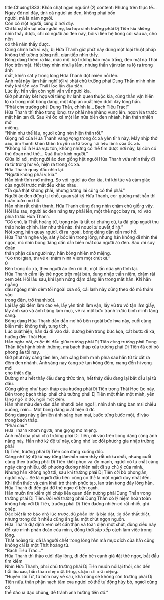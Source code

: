 title:Chương1833: Khóa chặt ngọn nguồn! (2)
content:
Nhưng trên thực tế... Ngày đó nơi đây, tính cả người áo đen, không phải bốn<br>người, mà là năm người.<br>Còn có một người, cũng ở nơi đây.<br>Chỉ là sự tồn tại của người nọ, ba học sinh trường phái Dị Tiên kia không<br>nhìn thấy được, chỉ có người áo đen này, bởi vì liên hệ trong cõi sâu xa, cho nên<br>có thể nhìn thấy được.<br>Cũng chính bởi vì vậy, bị Hứa Thanh giờ phút này dùng một loại thuật pháp<br>không thể tưởng tượng nổi, gián tiếp nhìn thấy.<br>Bóng dáng thêm ra kia, mặc một bộ trường bào màu trắng, đeo mặt nạ Thái<br>Học trên mặt. Hết thảy nhìn như lạ lẫm, nhưng thần vận tràn ra lộ ra trong ánh<br>mắt, khiến sát ý trong lòng Hứa Thanh đột nhiên nổi lên.<br>Ánh mắt này làm hắn nghĩ tới vị phái chủ trường phái Dung Thần mình nhìn<br>thấy khi tiến vào Thái Học lần đầu tiên.<br>Lúc ấy, hắn vẫn còn nghi vấn về người kia.<br>Giờ phút này kết hợp với tiếng hừ lạnh quen thuộc kia, cùng thần vận hiển<br>lộ ra trong mắt bóng dáng, một đáp án xuất hiện dưới đáy lòng hắn.<br>“Phái chủ trường phái Dung Thần, chính là... Bạch Tiêu Trác!”<br>Hứa Thanh thì thào trong lòng, tay phải nhẹ nhàng vung lên, ngọn lửa trước<br>mặt hắn tan đi. Sau khi ốc xá một lần nữa biến đen nhánh, hắn thản nhiên mở<br>miệng.<br>“Nhìn như thế lâu, ngươi cũng nên hiện thân rồi.”<br>Giọng nói của Hứa Thanh vang vọng trong ốc xá yên tĩnh này. Mấy nhịp thở<br>sau, âm thanh khàn khàn truyền ra từ trong nơi hẻo lánh của ốc xá.<br>“Không hổ là Hứa vực tôn, không những có thể tìm được nơi này, lại còn có<br>thủ đoạn như thế... Quả thực kinh người.”<br>Giữa lời nói, một người áo đen giống hệt người Hứa Thanh vừa nhìn thấy đi<br>ra từ trong hư vô, hiện ra trong ốc xá.<br>Hứa Thanh quay đầu nhìn lại.<br>“Ngươi không phải vị kia.”<br>Hắn bình tĩnh mở miệng. So với người áo đen kia, thì khí tức và cảm giác<br>của người trước mắt đều khác nhau.<br>“Ta quả thật không phải, nhưng tương lai cũng có thể phải.”<br>Người áo đen đứng tại chỗ, quan sát kỹ Hứa Thanh, còn gương mặt hắn thì<br>hoàn toàn mơ hồ.<br>Hắn nhìn rất chân thành, Hứa Thanh cũng đang nhìn chăm chú giống vậy.<br>Hồi lâu sau, người áo đen nâng tay phải lên, một thẻ ngọc bay ra, rơi vào<br>phía trước Hứa Thanh.<br>“Cố chủ, là Thất hoàng tử, trong này là tất cả chứng cứ, ta đã giúp ngươi thu<br>thập hoàn chỉnh, làm như thế nào, thì ngươi tự quyết định.”<br>Nói xong, hắn quay người, đi ra ngoài, bóng dáng dần dần mơ hồ.<br>Hứa Thanh nghe vậy, sát ý bốc lên trong lòng, nhưng hắn không đi nhìn thẻ<br>ngọc, mà nhìn bóng dáng dần dần biến mất của người áo đen. Sau khi suy đoán<br>thân phận của người này, hắn bỗng nhiên mở miệng.<br>“Có thời gian, thì về đi thăm Ninh Viêm một chút đi.”<br>0<br>Bên trong ốc xá, theo người áo đen rời đi, một lần nữa yên tĩnh lại.<br>Hứa Thanh cầm lấy thẻ ngọc trên mặt bàn, dung nhập thần niệm, chậm rãi<br>xem xét. Hồi lâu sau, khí lạnh nồng đậm dâng lên trong mắt hắn. Khi hắn ngẩng<br>đầu ngóng nhìn đêm tối ngoài cửa sổ, cái lạnh này cũng theo đó mà thấm vào<br>trong đêm, trở thành bút.<br>Lại lấy gió đêm làm đao vẽ, lấy yên tĩnh làm vận, lấy vũ trụ vô tận làm giấy,<br>lấy ánh sao và ánh trăng làm mực, vẽ ra một bức tranh trước bình minh tảng<br>sáng.<br>Bóng dáng Hứa Thanh dần dần mơ hồ bên ngoài bức họa này, cuối cùng<br>biến mất, không thấy tung tích.<br>Lúc xuất hiện, hắn đã đi vào đầu đường bên trong bức họa, cất bước đi xa,<br>hướng đến Thái Học.<br>Hắn nghe nói, cuộc thi đấu giữa trường phái Dị Tiên cùng trường phái Dung<br>Thần tiến hành bình thường, mà bạch tháp của trường phái Dị Tiên đã cởi bỏ<br>phong ấn tối nay.<br>Giờ phút này càng tiến lên, ánh sáng bình minh phía sau hắn từ từ cắt ra<br>đêm đen nhánh. Ánh sáng này đang xé tan bóng đêm, mang đến hi vọng mới<br>cho thiên địa.<br>Dường như hết thảy đều đang thức tỉnh, hết thảy đều đang lại bắt đầu lại từ<br>đầu.<br>Cũng giống như bạch tháp của trường phái Dị Tiên trong Thái Học lúc này.<br>Bên trong bạch tháp, phái chủ trường phái Dị Tiên một thân một mình, yên<br>lặng ngồi ở đó, ngồi một đêm.<br>Hắn nhìn màu đen dần dần nhạt đi bên ngoài, nhìn ánh sáng ban mai chiếu<br>xuống, nhìn... Một bóng dáng xuất hiện ở đó.<br>Bóng dáng này giẫm lên ánh sáng ban mai, bước từng bước một, đi vào<br>trong bạch tháp.<br>“Phái chủ.”<br>Hứa Thanh khom người, nhẹ giọng mở miệng.<br>Ánh mắt của phái chủ trường phái Dị Tiên, rơi vào trên bóng dáng cõng ánh<br>nắng này. Hắn nhớ kỹ đệ tử này, cũng nhớ lúc đối phương gia nhập trường phái<br>Dị Tiên, trường phái Dị Tiên còn đang xuống dốc.<br>Càng nhớ kỹ đệ tử này từng làm hắn cảm thấy rất có tư chất, nhưng cuối<br>cùng theo trường phái Dị Tiên khôi phục và lớn mạnh, người có tư chất càng<br>ngày càng nhiều, đối phương đương nhiên mất đi sự chú ý của mình.<br>Nhưng hắn không ngờ tới, sau khi trường phái Dị Tiên cởi bỏ phong ấn,<br>người này... Sẽ là người đầu tiên, cũng có thể là một người duy nhất đến.<br>Khi thổn thức và cảm khái trở thành phức tạp, lan tràn trong đáy lòng hắn,<br>Hứa Thanh đi đến giá đỡ thẻ ngọc ở bên cạnh.<br>Hắn muốn tìm kiếm ghi chép liên quan đến trường phái Dung Thần trong<br>trường phái Dị Tiên. Đối với trường phái Dung Thần có lý niệm hoàn toàn<br>không hợp với Dị Tiên, trường phái Dị Tiên đương nhiên có rất nhiều ghi chép.<br>Đặc biệt là tờ báo nhỏ lúc trước, dù phần lớn là bịa đặt, tin đồn thất thiệt,<br>nhưng trong đó ít nhiều cũng ẩn giấu một chút ngọn nguồn.<br>Hứa Thanh dự định xem xét cẩn thận và toàn diện một chút, dùng điều này<br>để xác minh phán đoán của mình, đồng thời sắp xếp cách làm việc trong lòng.<br>Thất hoàng tử, đã là người chết trong lòng hắn mà mục đích của hắn cũng<br>không chỉ là một Thất hoàng tử.<br>“Bạch Tiêu Trác...”<br>Hứa Thanh thì thào dưới đáy lòng, đi đến bên cạnh giá đặt thẻ ngọc, bắt đầu<br>tìm kiếm.<br>Nhìn Hứa Thanh, phái chủ trường phái Dị Tiên muốn nói lại thôi, cho đến<br>hồi lâu sau, hắn than nhẹ một tiếng, chậm rãi mở miệng.<br>“Huyền Lôi Tử, từ hôm nay về sau, khả năng sẽ không còn trường phái Dị<br>Tiên nữa, thân phận hạch tâm của ngươi có thể tự động hủy bỏ, ngươi cũng có<br>thể đào ra đạo chủng, để tránh ảnh hưởng tiền đồ.”